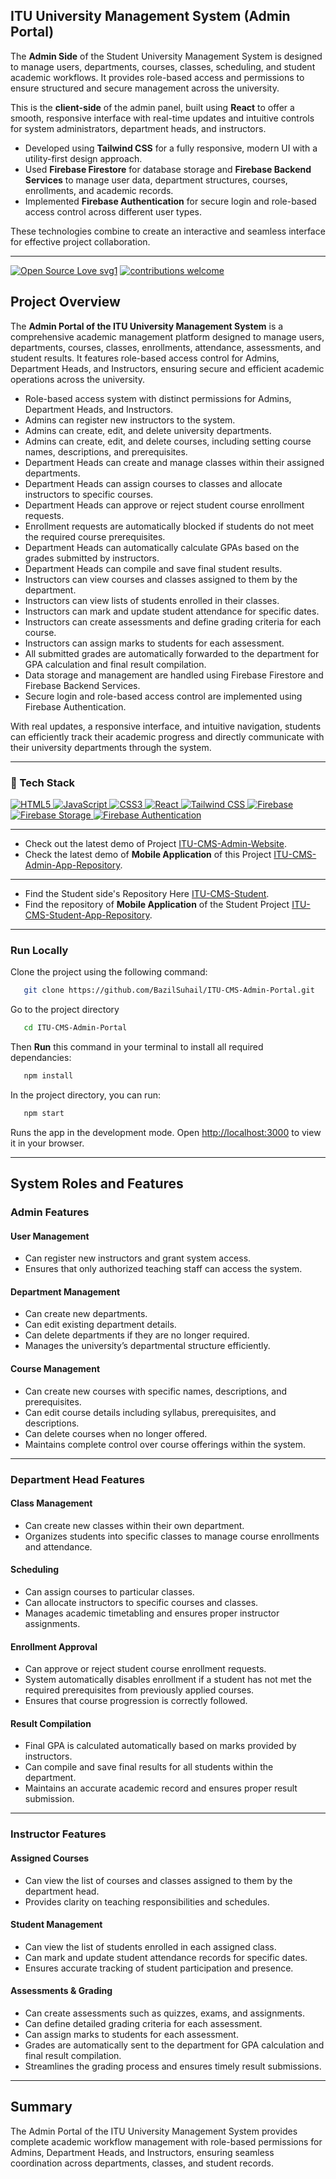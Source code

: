 ## ITU University Management System (Admin Portal)

The **Admin Side** of the Student University Management System is designed to manage users, departments, courses, classes, scheduling, and student academic workflows. It provides role-based access and permissions to ensure structured and secure management across the university.

This is the **client-side** of the admin panel, built using **React** to offer a smooth, responsive interface with real-time updates and intuitive controls for system administrators, department heads, and instructors.

- Developed using **Tailwind CSS** for a fully responsive, modern UI with a utility-first design approach.
- Used **Firebase Firestore** for database storage and **Firebase Backend Services** to manage user data, department structures, courses, enrollments, and academic records.
- Implemented **Firebase Authentication** for secure login and role-based access control across different user types.

These technologies combine to create an interactive and seamless interface for effective project collaboration.

---

[![Open Source Love svg1](https://badges.frapsoft.com/os/v1/open-source.svg?v=103)](#)
[![contributions welcome](https://img.shields.io/badge/contributions-welcome-brightgreen.svg?style=flat&label=Contributions&colorA=red&colorB=black	)](#)

## Project Overview

The **Admin Portal of the ITU University Management System** is a comprehensive academic management platform designed to manage users, departments, courses, classes, enrollments, attendance, assessments, and student results. It features role-based access control for Admins, Department Heads, and Instructors, ensuring secure and efficient academic operations across the university.
 
- Role-based access system with distinct permissions for Admins, Department Heads, and Instructors.
- Admins can register new instructors to the system.
- Admins can create, edit, and delete university departments.
- Admins can create, edit, and delete courses, including setting course names, descriptions, and prerequisites.
- Department Heads can create and manage classes within their assigned departments.
- Department Heads can assign courses to classes and allocate instructors to specific courses.
- Department Heads can approve or reject student course enrollment requests.
- Enrollment requests are automatically blocked if students do not meet the required course prerequisites.
- Department Heads can automatically calculate GPAs based on the grades submitted by instructors.
- Department Heads can compile and save final student results.
- Instructors can view courses and classes assigned to them by the department.
- Instructors can view lists of students enrolled in their classes.
- Instructors can mark and update student attendance for specific dates.
- Instructors can create assessments and define grading criteria for each course.
- Instructors can assign marks to students for each assessment.
- All submitted grades are automatically forwarded to the department for GPA calculation and final result compilation.
- Data storage and management are handled using Firebase Firestore and Firebase Backend Services.
- Secure login and role-based access control are implemented using Firebase Authentication.

With real updates, a responsive interface, and intuitive navigation, students can efficiently track their academic progress and directly communicate with their university departments through the system.

---

### 🤖 Tech Stack 
 <a href="#"> 
   <img alt="HTML5" src="https://img.shields.io/badge/html5-%23E34F26.svg?&style=for-the-badge&logo=html5&logoColor=white"/>
  <img alt="JavaScript" src="https://img.shields.io/badge/javascript%20-%23323330.svg?&style=for-the-badge&logo=javascript&logoColor=%23F7DF1E"/>  
   <img alt="CSS3" src="https://img.shields.io/badge/css3-%231572B6.svg?&style=for-the-badge&logo=css3&logoColor=white"/>
  <img alt="React" src="https://img.shields.io/badge/React-%2361DAFB.svg?&style=for-the-badge&logo=react&logoColor=white"/> 
  <img alt="Tailwind CSS" src="https://img.shields.io/badge/Tailwind%20CSS-%2306B6D4.svg?&style=for-the-badge&logo=tailwindcss&logoColor=white"/>
   <img alt="Firebase" src="https://img.shields.io/badge/firebase-%23039BE5.svg?&style=for-the-badge&logo=firebase&logoColor=white"/>
   <img alt="Firebase Storage" src="https://img.shields.io/badge/firebase%20storage-%23039BE5.svg?&style=for-the-badge&logo=firebase&logoColor=white"/>
<img alt="Firebase Authentication" src="https://img.shields.io/badge/firebase%20auth-%23039BE5.svg?&style=for-the-badge&logo=firebase&logoColor=white"/>

 </a>


 ---

- Check out the latest demo of Project [ITU-CMS-Admin-Website](https://itu-admin.netlify.app/).  
- Check the latest demo of **Mobile Application** of this Project [ITU-CMS-Admin-App-Repository](https://github.com/BazilSuhail/ITU-CMS-Instructor-App). 

 --- 
 
- Find the Student side's Repository Here [ITU-CMS-Student](https://github.com/BazilSuhail/ITU-CMS-Student-Portal). 
- Find the repository of **Mobile Application** of the Student Project [ITU-CMS-Student-App-Repository](https://github.com/BazilSuhail/ITU-CMS-Student-App).

---


### Run Locally
Clone the project using the following command:
```bash
   git clone https://github.com/BazilSuhail/ITU-CMS-Admin-Portal.git
```
Go to the project directory
```bash
   cd ITU-CMS-Admin-Portal
```
Then **Run** this command in your terminal to install all required dependancies:
```bash
   npm install
```
In the project directory, you can run:
```bash
   npm start
``` 
Runs the app in the development mode.
Open [http://localhost:3000](http://localhost:3000) to view it in your browser.

---

## System Roles and Features

### Admin Features

#### User Management
- Can register new instructors and grant system access.
- Ensures that only authorized teaching staff can access the system.

#### Department Management
- Can create new departments.
- Can edit existing department details.
- Can delete departments if they are no longer required.
- Manages the university’s departmental structure efficiently.

#### Course Management
- Can create new courses with specific names, descriptions, and prerequisites.
- Can edit course details including syllabus, prerequisites, and descriptions.
- Can delete courses when no longer offered.
- Maintains complete control over course offerings within the system.

---

### Department Head Features

#### Class Management
- Can create new classes within their own department.
- Organizes students into specific classes to manage course enrollments and attendance.

#### Scheduling
- Can assign courses to particular classes.
- Can allocate instructors to specific courses and classes.
- Manages academic timetabling and ensures proper instructor assignments.

#### Enrollment Approval
- Can approve or reject student course enrollment requests.
- System automatically disables enrollment if a student has not met the required prerequisites from previously applied courses.
- Ensures that course progression is correctly followed.

#### Result Compilation
- Final GPA is calculated automatically based on marks provided by instructors.
- Can compile and save final results for all students within the department.
- Maintains an accurate academic record and ensures proper result submission.

---

### Instructor Features

#### Assigned Courses
- Can view the list of courses and classes assigned to them by the department head.
- Provides clarity on teaching responsibilities and schedules.

#### Student Management
- Can view the list of students enrolled in each assigned class.
- Can mark and update student attendance records for specific dates.
- Ensures accurate tracking of student participation and presence.

#### Assessments & Grading
- Can create assessments such as quizzes, exams, and assignments.
- Can define detailed grading criteria for each assessment.
- Can assign marks to students for each assessment.
- Grades are automatically sent to the department for GPA calculation and final result compilation.
- Streamlines the grading process and ensures timely result submissions.

---

## Summary
The Admin Portal of the ITU University Management System provides complete academic workflow management with role-based permissions for Admins, Department Heads, and Instructors, ensuring seamless coordination across departments, classes, and student records.
